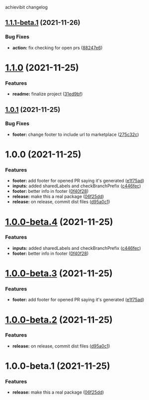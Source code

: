 achievibit changelog

## [1.1.1-beta.1](https://github.com/kibibit/gitflow-hotfix/compare/v1.1.0...v1.1.1-beta.1) (2021-11-26)


### Bug Fixes

* **action:** fix checking for open prs ([88247e6](https://github.com/kibibit/gitflow-hotfix/commit/88247e695cda78dabec5968f0da6d41b712bc9ae))

# [1.1.0](https://github.com/kibibit/gitflow-hotfix/compare/v1.0.1...v1.1.0) (2021-11-25)


### Features

* **readme:** finalize project ([31ed9bf](https://github.com/kibibit/gitflow-hotfix/commit/31ed9bf5232e71c642288f4e6e8dc25b014f8524))

## [1.0.1](https://github.com/kibibit/gitflow-hotfix/compare/v1.0.0...v1.0.1) (2021-11-25)


### Bug Fixes

* **footer:** change footer to include url to marketplace ([275c32c](https://github.com/kibibit/gitflow-hotfix/commit/275c32c49195c0d2123431868d12b3c81abbf962))

# 1.0.0 (2021-11-25)


### Features

* **footer:** add footer for opened PR saying it's generated ([e1f75ad](https://github.com/kibibit/gitflow-hotfix/commit/e1f75ad82d283ad82254bfa0e8ae7804a1a82fb0))
* **inputs:** added sharedLabels and checkBranchPrefix ([c446fec](https://github.com/kibibit/gitflow-hotfix/commit/c446feca88f131d6afca8004ae32a48d596489eb))
* **footer:** better info in footer ([0f40f28](https://github.com/kibibit/gitflow-hotfix/commit/0f40f2868ab033903b3b74594f8a4e650bed57d9))
* **release:** make this a real package ([06f25dd](https://github.com/kibibit/gitflow-hotfix/commit/06f25dd1125dc8c4c1af7269cc6cc2089f20e57e))
* **release:** on release, commit dist files ([d95a0c1](https://github.com/kibibit/gitflow-hotfix/commit/d95a0c18d56f83ee32fab7f02c476ad3934eeb81))

# [1.0.0-beta.4](https://github.com/kibibit/gitflow-hotfix/compare/v1.0.0-beta.3...v1.0.0-beta.4) (2021-11-25)


### Features

* **inputs:** added sharedLabels and checkBranchPrefix ([c446fec](https://github.com/kibibit/gitflow-hotfix/commit/c446feca88f131d6afca8004ae32a48d596489eb))
* **footer:** better info in footer ([0f40f28](https://github.com/kibibit/gitflow-hotfix/commit/0f40f2868ab033903b3b74594f8a4e650bed57d9))

# [1.0.0-beta.3](https://github.com/kibibit/gitflow-hotfix/compare/v1.0.0-beta.2...v1.0.0-beta.3) (2021-11-25)


### Features

* **footer:** add footer for opened PR saying it's generated ([e1f75ad](https://github.com/kibibit/gitflow-hotfix/commit/e1f75ad82d283ad82254bfa0e8ae7804a1a82fb0))

# [1.0.0-beta.2](https://github.com/kibibit/gitflow-hotfix/compare/v1.0.0-beta.1...v1.0.0-beta.2) (2021-11-25)


### Features

* **release:** on release, commit dist files ([d95a0c1](https://github.com/kibibit/gitflow-hotfix/commit/d95a0c18d56f83ee32fab7f02c476ad3934eeb81))

# 1.0.0-beta.1 (2021-11-25)


### Features

* **release:** make this a real package ([06f25dd](https://github.com/kibibit/gitflow-hotfix/commit/06f25dd1125dc8c4c1af7269cc6cc2089f20e57e))
